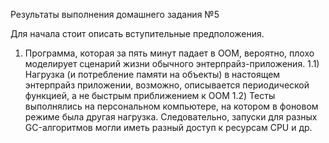 Результаты выполнения домашнего задания №5

Для начала стоит описать вступительные предположения.
1) Программа, которая за пять минут падает в OOM, вероятно, плохо моделирует сценарий жизни обычного энтерпрайз-приложения.
1.1) Нагрузка (и потребление памяти на объекты) в настоящем энтерпрайз приложении, возможно, описывается периодической функцией, а не быстрым приближением к OOM
1.2) Тесты выполнялись на персональном компьютере, на котором в фоновом режиме была другая нагрузка. Следовательно, запуски для разных GC-алгоритмов могли иметь разный доступ к ресурсам CPU и др.

